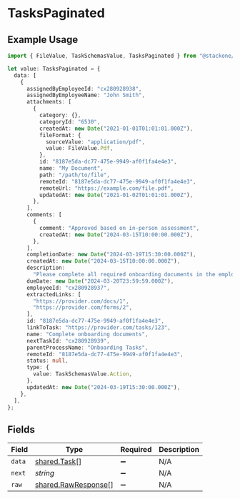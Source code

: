 # TasksPaginated

## Example Usage

```typescript
import { FileValue, TaskSchemasValue, TasksPaginated } from "@stackone/stackone-client-ts/sdk/models/shared";

let value: TasksPaginated = {
  data: [
    {
      assignedByEmployeeId: "cx280928938",
      assignedByEmployeeName: "John Smith",
      attachments: [
        {
          category: {},
          categoryId: "6530",
          createdAt: new Date("2021-01-01T01:01:01.000Z"),
          fileFormat: {
            sourceValue: "application/pdf",
            value: FileValue.Pdf,
          },
          id: "8187e5da-dc77-475e-9949-af0f1fa4e4e3",
          name: "My Document",
          path: "/path/to/file",
          remoteId: "8187e5da-dc77-475e-9949-af0f1fa4e4e3",
          remoteUrl: "https://example.com/file.pdf",
          updatedAt: new Date("2021-01-02T01:01:01.000Z"),
        },
      ],
      comments: [
        {
          comment: "Approved based on in-person assessment",
          createdAt: new Date("2024-03-15T10:00:00.000Z"),
        },
      ],
      completionDate: new Date("2024-03-19T15:30:00.000Z"),
      createdAt: new Date("2024-03-15T10:00:00.000Z"),
      description:
        "Please complete all required onboarding documents in the employee portal",
      dueDate: new Date("2024-03-20T23:59:59.000Z"),
      employeeId: "cx280928937",
      extractedLinks: [
        "https://provider.com/docs/1",
        "https://provider.com/forms/2",
      ],
      id: "8187e5da-dc77-475e-9949-af0f1fa4e4e3",
      linkToTask: "https://provider.com/tasks/123",
      name: "Complete onboarding documents",
      nextTaskId: "cx280928939",
      parentProcessName: "Onboarding Tasks",
      remoteId: "8187e5da-dc77-475e-9949-af0f1fa4e4e3",
      status: null,
      type: {
        value: TaskSchemasValue.Action,
      },
      updatedAt: new Date("2024-03-19T15:30:00.000Z"),
    },
  ],
};
```

## Fields

| Field                                                             | Type                                                              | Required                                                          | Description                                                       |
| ----------------------------------------------------------------- | ----------------------------------------------------------------- | ----------------------------------------------------------------- | ----------------------------------------------------------------- |
| `data`                                                            | [shared.Task](../../../sdk/models/shared/task.md)[]               | :heavy_minus_sign:                                                | N/A                                                               |
| `next`                                                            | *string*                                                          | :heavy_minus_sign:                                                | N/A                                                               |
| `raw`                                                             | [shared.RawResponse](../../../sdk/models/shared/rawresponse.md)[] | :heavy_minus_sign:                                                | N/A                                                               |